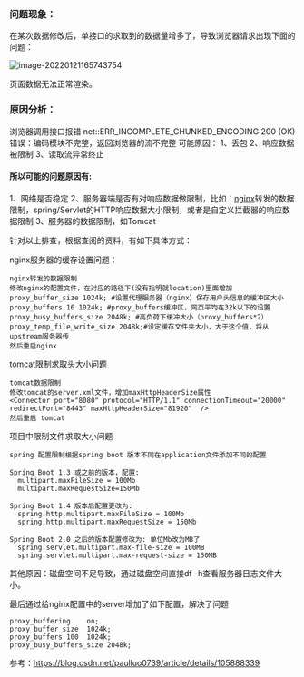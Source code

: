 ### 问题现象：

在某次数据修改后，单接口的求取到的数据量增多了，导致浏览器请求出现下面的问题：

![image-20220121165743754](https://alex-img-1253982387.cos.ap-nanjing.myqcloud.com/Typora-wm/202201211657125.png)

页面数据无法正常渲染。

### 原因分析：

浏览器调用接口报错 net::ERR_INCOMPLETE_CHUNKED_ENCODING 200 (OK)
错误：编码模块不完整，返回浏览器的流不完整
可能原因：
1、丢包
2、响应数据被限制
3、读取流异常终止

#### 所以可能的问题原因有:

1、网络是否稳定
2、服务器端是否有对响应数据做限制，比如：[nginx](https://so.csdn.net/so/search?q=nginx&spm=1001.2101.3001.7020)转发的数据限制，spring/Servlet的HTTP响应数据大小限制，或者是自定义拦截器的响应数据限制
3、服务器的数据限制，如Tomcat



针对以上排查，根据查阅的资料，有如下具体方式：

nginx服务器的缓存设置问题：

```
nginx转发的数据限制
修改nginx的配置文件，在对应的路径下(没有指明就location)里面增加
proxy_buffer_size 1024k; #设置代理服务器（nginx）保存用户头信息的缓冲区大小
proxy_buffers 16 1024k; #proxy_buffers缓冲区，网页平均在32k以下的设置
proxy_busy_buffers_size 2048k; #高负荷下缓冲大小（proxy_buffers*2）
proxy_temp_file_write_size 2048k;#设定缓存文件夹大小，大于这个值，将从upstream服务器传
然后重启nginx
```

tomcat限制求取头大小问题

```
tomcat数据限制
修改tomcat的server.xml文件，增加maxHttpHeaderSize属性
<Connector port="8080" protocol="HTTP/1.1" connectionTimeout="20000" redirectPort="8443" maxHttpHeaderSize="81920"  />
然后重启 tomcat
```

项目中限制文件求取大小问题

```
spring 配置限制根据spring boot 版本不同在application文件添加不同的配置

Spring Boot 1.3 或之前的版本，配置:
  multipart.maxFileSize = 100Mb
  multipart.maxRequestSize=150Mb

Spring Boot 1.4 版本后配置更改为:
  spring.http.multipart.maxFileSize = 100Mb 
  spring.http.multipart.maxRequestSize = 150Mb

Spring Boot 2.0 之后的版本配置修改为: 单位Mb改为MB了
  spring.servlet.multipart.max-file-size = 100MB 
  spring.servlet.multipart.max-request-size = 150MB
```

其他原因：磁盘空间不足导致，通过磁盘空间直接df -h查看服务器日志文件大小。



最后通过给nginx配置中的server增加了如下配置，解决了问题

```
proxy_buffering    on;
proxy_buffer_size  1024k;
proxy_buffers 100  1024k;
proxy_busy_buffers_size 2048k;
```

参考：https://blog.csdn.net/paulluo0739/article/details/105888339


